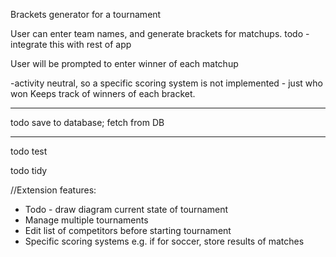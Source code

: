 Brackets generator for a tournament

User can enter team names, and generate brackets for matchups.
todo - integrate this with rest of app

User will be prompted to enter winner of each matchup

 -activity neutral, so a specific scoring system is not implemented - just who won
Keeps track of winners of each bracket.

*****************
todo save to database; fetch from DB
*****************



todo test

todo tidy


//Extension features:
* Todo - draw diagram current state of tournament
* Manage multiple tournaments
* Edit list of competitors before starting tournament
* Specific scoring systems e.g. if for soccer, store results of matches


